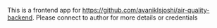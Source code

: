 This is a frontend app for https://github.com/avaniklsjoshi/air-quality-backend.
Please connect to author for more details or credentials
